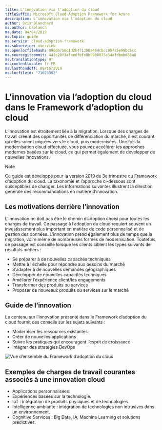```yaml
---
title: L’innovation via l’adoption du cloud
titleSuffix: Microsoft Cloud Adoption Framework for Azure
description: L’innovation via l’adoption du cloud
author: BrianBlanchard
ms.author: brblanch
ms.date: 04/04/2019
ms.topic: guide
ms.service: cloud-adoption-framework
ms.subservice: overview
ms.openlocfilehash: 096d6756c1d2b4713b6a464cbcc05785e96bc5cc
ms.sourcegitcommit: 443c28f3afeedfbfe8b9980875a54afdbebd83a8
ms.translationtype: HT
ms.contentlocale: fr-FR
ms.lasthandoff: 09/16/2019
ms.locfileid: "71023392"
---
```

# <a name="innovation-through-cloud-adoption-in-the-cloud-adoption-framework"></a>L’innovation via l’adoption du cloud dans le Framework d’adoption du cloud

L’innovation est étroitement liée à la migration. Lorsque des charges de travail créent des opportunités de différenciation du marché, il est courant qu’elles soient migrées vers le cloud, puis modernisées. Une fois la modernisation cloud effectuée, vous pouvez accélérer les approches modernes basées sur le cloud, ce qui permet également de développer de nouvelles innovations.

> [!NOTE]
> Ce guide est développé pour la version 2019 du 3e trimestre du Framework d’adoption du cloud. La taxonomie et l’approche ci-dessous sont susceptibles de changer. Les informations suivantes illustrent la direction générale des recommandations en matière d’innovation.

## <a name="motivations-behind-innovation"></a>Les motivations derrière l’innovation

L’innovation ne doit pas être le chemin d’adoption choisi pour toutes les charges de travail. Ce passage à l’adoption du cloud requiert souvent un investissement plus important en matière de code personnalisé et de gestion des données. L’innovation prend également plus de temps que la migration, voire même de nombreuses formes de modernisation. Toutefois, ce passage est conseillé lorsque les clients ciblent les types suivants de résultats métiers :

- Se préparer à de nouvelles capacités techniques
- Mettre à l’échelle pour répondre aux besoins du marché
- S’adapter à de nouvelles demandes géographiques
- Développer de nouvelles capacités techniques
- Améliorer l’expérience client/les engagements
- Transformer des produits ou services
- Proposer de nouveaux produits ou services sur le marché

## <a name="innovation-guidance"></a>Guide de l’innovation

Le contenu sur l’innovation présenté dans le Framework d’adoption du cloud fournit des conseils sur les sujets suivants :

- Moderniser les ressources existantes
- Créer de nouvelles applications
- Suivre les pratiques qui encouragent l’esprit de croissance
- Intégrer des stratégies DevOps

![Vue d’ensemble du Framework d’adoption du cloud](../_images/caf-overview.png)

## <a name="common-workload-examples-associated-with-a-cloud-innovation"></a>Exemples de charges de travail courantes associés à une innovation cloud

- Applications personnalisées.
- Expériences basées sur la technologie.
- IoT : intégration de produits physiques et de technologies.
- Intelligence ambiante : intégration de technologies non intrusives dans un environnement.
- Cognitive Services : Big Data, IA, Machine Learning et solutions prédictives.
